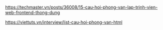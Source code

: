 https://techmaster.vn/posts/36008/15-cau-hoi-phong-van-lap-trinh-vien-web-frontend-thong-dung

https://viettuts.vn/interview/list-cau-hoi-phong-van-html
